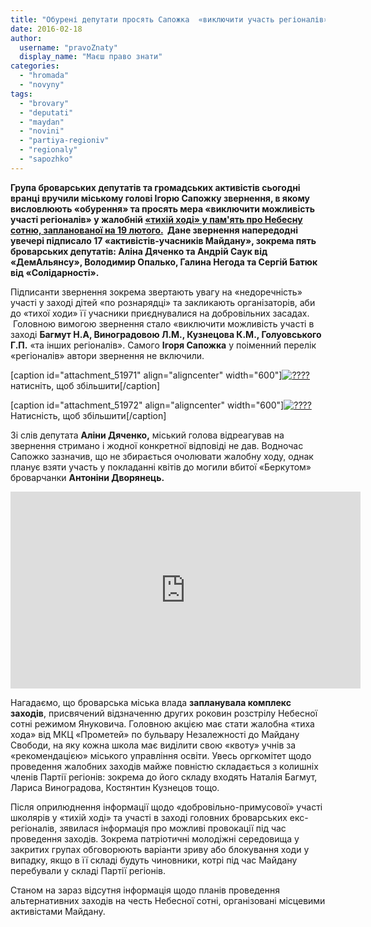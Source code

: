 ```yaml
---
title: "Обурені депутати просять Сапожка  «виключити участь регіоналів» у жалобі за Небесною сотнею"
date: 2016-02-18
author: 
  username: "pravoZnaty"
  display_name: "Маєш право знати"
categories: 
  - "hromada"
  - "novyny"
tags: 
  - "brovary"
  - "deputati"
  - "maydan"
  - "novini"
  - "partiya-regioniv"
  - "regionaly"
  - "sapozhko"
---
```


**Група броварських депутатів та громадських активістів сьогодні вранці вручили міському голові Ігорю Сапожку звернення, в якому висловлюють «обурення» та просять мера «виключити можливість участі регіоналів» у жалобній [«тихій ході» у пам'ять про Небесну сотню, запланованої на 19 лютого.](https://mpz.brovary.org/brovarskym-shkolam-rekomenduyut-vyvesty-ditej-na-zhalobnu-hodu-za-nebesnoyu-sotneyu-na-choli-z-eks-regionalamy/)  Дане звернення напередодні увечері підписало 17 «активістів-учасників Майдану», зокрема пять броварських депутатів: Аліна Дяченко та Андрій Саук від «ДемАльянсу», Володимир Опалько, Галина Негода та Сергій Батюк від «Солідарності».**

Підписанти звернення зокрема звертають увагу на «недоречність» участі у заході дітей «по рознарядці» та закликають організаторів, аби до «тихої ходи» її учасники приєднувалися на добровільних засадах.  Головною вимогою звернення стало «виключити можливість участі в заході **Багмут Н.А, Виноградовою Л.М., Кузнецова К.М., Голуовського Г.П.** «та інших регіоналів». Самого **Ігоря Сапожка** у поіменний перелік «регіоналів» автори звернення не включили.

\[caption id="attachment\_51971" align="aligncenter" width="600"\][![????](https://mpz.brovary.org/wp-content/uploads/2016/02/20160217_212139.jpg)](https://mpz.brovary.org/wp-content/uploads/2016/02/20160217_212139.jpg) натисніть, щоб збільшити\[/caption\]

\[caption id="attachment\_51972" align="aligncenter" width="600"\][![????](https://mpz.brovary.org/wp-content/uploads/2016/02/20160218_081533.jpg)](https://mpz.brovary.org/wp-content/uploads/2016/02/20160218_081533.jpg) Натисність, щоб збільшити\[/caption\]

Зі слів депутата **Аліни Дяченко,** міський голова відреагував на звернення стримано і жодної конкретної відповіді не дав. Водночас Сапожко зазначив, що не збирається очолювати жалобну ходу, однак планує взяти участь у покладанні квітів до могили вбитої «Беркутом» броварчанки **Антоніни Дворянець.**

<iframe src="https://www.youtube.com/embed/LJN8D1CuXAw" width="560" height="315" frameborder="0" allowfullscreen="allowfullscreen"></iframe>

Нагадаємо, що броварська міська влада **запланувала комплекс заходів**, присвячений відзначенню других роковин розстрілу Небесної сотні режимом Януковича. Головною акцією має стати жалобна «тиха хода» від МКЦ «Прометей» по бульвару Незалежності до Майдану Свободи, на яку кожна школа має виділити свою «квоту» учнів за «рекомендацією» міського управління освіти. Увесь оргкомітет щодо проведення жалобних заходів майже повністю складається з колишніх членів Партії регіонів: зокрема до його складу входять Наталія Багмут, Лариса Виноградова, Костянтин Кузнецов тощо.

Після оприлюднення інформації щодо «добровільно-примусової» участі школярів у «тихій ході» та участі в заході головних броварських екс-регіоналів, зявилася інформація про можливі провокації під час проведення заходів. Зокрема патріотичні молодіжні середовища у закритих групах обговорюють варіанти зриву або блокування ходи у випадку, якщо в її складі будуть чиновники, котрі під час Майдану перебували у складі Партії регіонів.

Станом на зараз відсутня інформація щодо планів проведення альтернативних заходів на честь Небесної сотні, організовані місцевими активістами Майдану.

